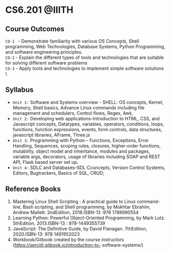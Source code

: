 # CS6.201 @IIITH

## **Course Outcomes**

`CO-1 ` -  Demonstrate familiarity with various OS Concepts, Shell programming, Web Technologies, Database 
Systems, Python Programming, and software engineering principles.   \
`CO-2` - Explain the different types of tools and technologies that are suitable for solving different software problems    \
`CO-3` -  Apply tools and technologies to implement simple software solutions      \
## **Syllabus**
- `Unit 1:` Software and Systems overview - SHELL: OS concepts, Kernel, Memory, Shell basics, Advance 
Linux commands including file management and schedulers, Control flows, Regex, Awk, 
- `Unit 2:` Developing web applications-Introduction to HTML, CSS, and Javascript concepts, Datatypes, 
variables, operators, conditions, loops, functions, function expressions, events, form controls, data structures, 
javascript libraries, AFrame, Three.js 
- `Unit 3:`  Programming with Python – Functions, Exceptions, Error Handling, Sequences, scoping rules, closures, 
higher-order functions, mutability, object model and inheritance, modules and packages, variable args, 
decorators, usage of libraries including SOAP and REST API, Flask based server set up.
- `Unit 4:`  SDLC and Databases–SDL Cconcepts, Version Control Systems, Editors, Bugtrackers, Basics of 
SQL, CRUD;

## **Reference Books**
1. Mastering Linux Shell Scripting : A practical guide to Linux command-line, Bash scripting, 
and Shell programming, by Mokhtar Ebrahim, Andrew Mallett. 2ndEdition, 2018.ISBN-13 :978
1788990554
2. Learning Python: Powerful Object-Oriented Programming, by Mark Lutz. 5thEdition, 
2013.ISBN-13 : 978-1449355739
3. JavaScript: The Definitive Guide, by David Flanagan. 7thEdition, 2020.ISBN-13: 978
1491952023
4. Workbook/Gitbook created by the course instructors (https://serciiit.gitbook.io/introduction-to- 
software-systems/) 
